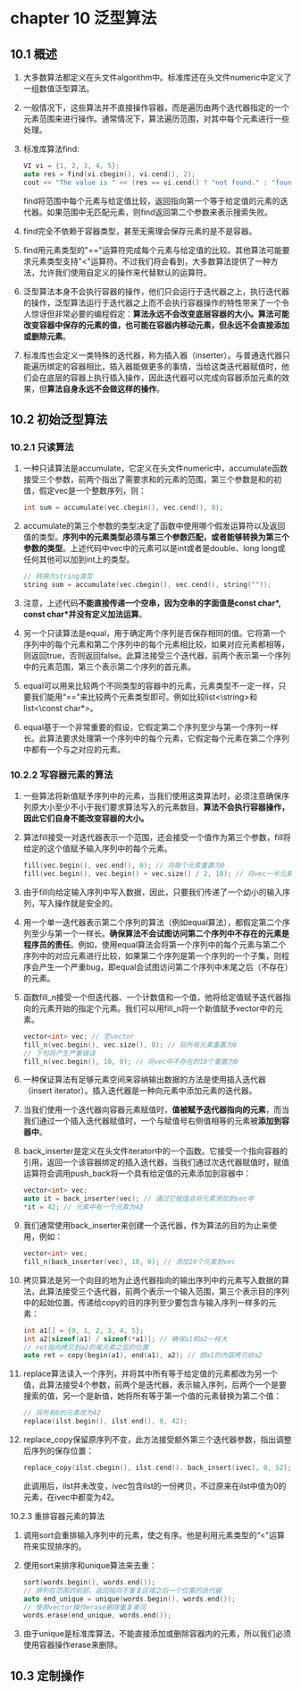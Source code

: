 # chapter 10 泛型算法

## 10.1 概述

1. 大多数算法都定义在头文件algorithm中。标准库还在头文件numeric中定义了一组数值泛型算法。

1. 一般情况下，这些算法并不直接操作容器，而是遍历由两个迭代器指定的一个元素范围来进行操作。通常情况下，算法遍历范围，对其中每个元素进行一些处理。

1. 标准库算法find:

    ```c++
    VI vi = {1, 2, 3, 4, 5};
    auto res = find(vi.cbegin(), vi.cend(), 2);
    cout << "The value is " << (res == vi.cend() ? "not found." : "found") << endl; 
    ```

    find将范围中每个元素与给定值比较，返回指向第一个等于给定值的元素的迭代器。如果范围中无匹配元素，则find返回第二个参数来表示搜索失败。

1. find完全不依赖于容器类型，甚至无需理会保存元素的是不是容器。

1. find用元素类型的"=="运算符完成每个元素与给定值的比较。其他算法可能要求元素类型支持"<"运算符。不过我们将会看到，大多数算法提供了一种方法，允许我们使用自定义的操作来代替默认的运算符。

1. 泛型算法本身不会执行容器的操作，他们只会运行于迭代器之上，执行迭代器的操作，泛型算法运行于迭代器之上而不会执行容器操作的特性带来了一个令人惊讶但非常必要的编程假定：**算法永远不会改变底层容器的大小。算法可能改变容器中保存的元素的值，也可能在容器内移动元素，但永远不会直接添加或删除元素**。

1. 标准库也会定义一类特殊的迭代器，称为插入器（inserter）。与普通迭代器只能遍历绑定的容器相比，插入器能做更多的事情，当给这类迭代器赋值时，他们会在底层的容器上执行插入操作，因此迭代器可以完成向容器添加元素的效果，但**算法自身永远不会做这样的操作**。

## 10.2 初始泛型算法

### 10.2.1 只读算法

1. 一种只读算法是accumulate，它定义在头文件numeric中，accumulate函数接受三个参数，前两个指出了需要求和的元素的范围，第三个参数是和的初值，假定vec是一个整数序列，则：

    ```c++
    int sum = accumulate(vec.cbegin(), vec.cend(), 0);
    ```

1. accumulate的第三个参数的类型决定了函数中使用哪个假发运算符以及返回值的类型。**序列中的元素类型必须与第三个参数匹配，或者能够转换为第三个参数的类型**。上述代码中vec中的元素可以是int或者是double、long long或任何其他可以加到int上的类型。

    ```c++
    // 转换为string类型
    string sum = accumulate(vec.cbegin(), vec.cend(), string(""));
    ```

1. 注意，上述代码**不能直接传递一个空串，因为空串的字面值是const char*, const char*并没有定义加法运算**。

1. 另一个只读算法是equal，用于确定两个序列是否保存相同的值。它将第一个序列中的每个元素和第二个序列中的每个元素相比较，如果对应元素都相等，则返回true，否则返回false。此算法接受三个迭代器，前两个表示第一个序列中的元素范围，第三个表示第二个序列的首元素。

1. equal可以用来比较两个不同类型的容器中的元素，元素类型不一定一样，只要我们能用“==”来比较两个元素类型即可。例如比较list<\string>和list<\const char*>。

1. equal基于一个非常重要的假设，它假定第二个序列至少与第一个序列一样长。此算法要求处理第一个序列中的每个元素，它假定每个元素在第二个序列中都有一个与之对应的元素。

### 10.2.2 写容器元素的算法

1. 一些算法将新值赋予序列中的元素，当我们使用这类算法时，必须注意确保序列原大小至少不小于我们要求算法写入的元素数目。**算法不会执行容器操作，因此它们自身不能改变容器的大小。**

1. 算法fill接受一对迭代器表示一个范围，还会接受一个值作为第三个参数，fill将给定的这个值赋予输入序列中的每个元素。

    ```c++
    fill(vec.begin(), vec.end(), 0); // 将每个元素重置为0
    fill(vec.begin(), vec.begin() + vec.size() / 2, 10); // 将vec一半元素变为10
    ```

1. 由于fill向给定输入序列中写入数据，因此，只要我们传递了一个幼小的输入序列，写入操作就是安全的。

1. 用一个单一迭代器表示第二个序列的算法（例如equal算法），都假定第二个序列至少与第一个一样长。**确保算法不会试图访问第二个序列中不存在的元素是程序员的责任**。例如，使用equal算法会将第一个序列中的每个元素与第二个序列中的对应元素进行比较，如果第二个序列是第一个序列的一个子集，则程序会产生一个严重bug，即equal会试图访问第二个序列中末尾之后（不存在）的元素。

1. 函数fill_n接受一个但迭代器、一个计数值和一个值，他将给定值赋予迭代器指向的元素开始的指定个元素。我们可以用fill_n将一个新值赋予vector中的元素。

    ```c++
    vector<int> vec; // 空vector
    fill_n(vec.begin(), vec.size(), 0); // 将所有元素重置为0
    // 下句将产生严重错误
    fill_n(vec.begin(), 10, 0); // 将vec中不存在的10个重置为0
    ```

1. 一种保证算法有足够元素空间来容纳输出数据的方法是使用插入迭代器（insert iterator）。插入迭代器是一种向元素中添加元素的迭代器。

1. 当我们使用一个迭代器向容器元素赋值时，**值被赋予迭代器指向的元素**，而当我们通过一个插入迭代器赋值时，一个与赋值号右侧值相等的元素被**添加到容器中**。

1. back_inserter是定义在头文件iterator中的一个函数。它接受一个指向容器的引用，返回一个该容器绑定的插入迭代器，当我们通过次迭代器赋值时，赋值运算符会调用push_back将一个具有给定值的元素添加到容器中：

    ```c++
    vector<int> vec;
    auto it = back_inserter(vec); // 通过它赋值会将元素添加到vec中
    *it = 42; // 元素中有一个元素为42
    ```

1. 我们通常使用back_inserter来创建一个迭代器，作为算法的目的为止来使用，例如：

    ```c++
    vector<int> vec;
    fill_n(back_inserter(vec), 10, 0); // 添加10个元素到vec
    ```

1. 拷贝算法是另一个向目的地为止迭代器指向的输出序列中的元素写入数据的算法，此算法接受三个迭代器，前两个表示一个输入范围，第三个表示目的序列中的起始位置。传递给copy的目的序列至少要包含与输入序列一样多的元素：

    ```c++
    int a1[] = {0, 1, 2, 3, 4, 5};
    int a2[sizeof(a1) / sizeof(*a1)]; // 确保a1和a2一样大
    // ret指向拷贝到a2的尾元素之后的位置
    auto ret = copy(begin(a1), end(a1), a2); // 把a1的内容拷贝给a2
    ```

1. replace算法读入一个序列，并将其中所有等于给定值的元素都改为另一个值，此算法接受4个参数，前两个是迭代器，表示输入序列，后两个一个是要搜索的值，另一个是新值，她将所有等于第一个值的元素替换为第二个值：

    ```c++
    // 将所有0的元素改为42
    replace(ilst.begin(), ilst.end(), 0, 42);
    ```

1. replace_copy保留原序列不变，此方法接受额外第三个迭代器参数，指出调整后序列的保存位置：

    ```c++
    replace_copy(ilst.cbegin(), ilst.cend(). back_insert(ivec), 0, 52);
    ```

    此调用后，ilst并未改变，ivec包含ilst的一份拷贝，不过原来在ilst中值为0的元素，在ivec中都变为42。

10.2.3 重排容器元素的算法

1. 调用sort会重排输入序列中的元素，使之有序。他是利用元素类型的“<"运算符来实现排序的。

1. 使用sort来排序和unique算法来去重：

    ```c++
    sort(words.begin(), words.end());
    // 排列在范围的前部，返回指向不重复区域之后一个位置的迭代器
    auto end_unique = unique(words.begin(), words.end());
    // 使用vector操作erase删除重复单词
    words.erase(end_unique, words.end());
    ```

1. 由于unique是标准库算法，不能直接添加或删除容器内的元素，所以我们必须使用容器操作erase来删除。

## 10.3 定制操作